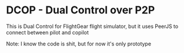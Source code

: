 # DCOP - Dual Control over P2P
This is Dual Control for FlightGear flight simulator, but it uses PeerJS to connect between pilot and copilot

Note: I know the code is shit, but for now it's only prototype
